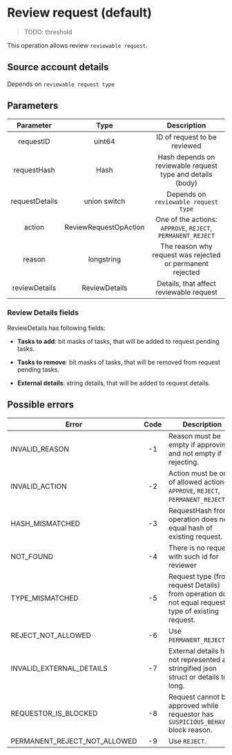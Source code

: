 # Review request (default)

> TODO: threshold

This operation allows review `reviewable request`. 

## Source account details

Depends on `reviewable request type`

## Parameters

| Parameter      |    Type               |       Description                                                                                          |
|:--------------:|:---------------------:|:----------------------------------------------------------------------------------------------------------:|
|  requestID     | uint64                | ID of request to be reviewed                                                                               |
|  requestHash   |   Hash                | Hash depends on reviewable request type and details (body)                                                 |
| requestDetails | union switch          | Depends on `reviewable request type` |
|   action       | ReviewRequestOpAction | One of the actions: `APPROVE`, `REJECT`, `PERMANENT_REJECT`                                                |
| reason         | longstring            | The reason why request was rejected or permanent rejected                                                  |
| reviewDetails  | ReviewDetails         | Details, that affect reviewable request                                                                    |

### Review Details fields

ReviewDetails has following fields:

* __Tasks to add__: bit masks of tasks, that will be added to request pending tasks.

* __Tasks to remove__: bit masks of tasks, that will be removed from request pending tasks.

* __External details__: string details, that will be added to request details.

## Possible errors

| Error                        | Code | Description                                                                                         |
|------------------------------|:----:|-----------------------------------------------------------------------------------------------------|
| INVALID_REASON               |  -1  | Reason must be empty if approving and not empty if rejecting.                                       |
| INVALID_ACTION               |  -2  | Action must be one of allowed actions: `APPROVE`, `REJECT`, `PERMANENT_REJECT`.                     |
| HASH_MISMATCHED    	       |  -3  | RequestHash from operation does not equal hash of existing request.				    |
| NOT_FOUND                    |  -4  | There is no request with such id for reviewer                                                       |
| TYPE_MISMATCHED              |  -5  | Request type (from request Details) from operation does not equal request type of existing request. |
| REJECT_NOT_ALLOWED           |  -6  | Use `PERMANENT_REJECT`.                                                                             |
| INVALID_EXTERNAL_DETAILS     |  -7  | External details has not represented as stringified json struct or details too long.                |
| REQUESTOR_IS_BLOCKED         |  -8  | Request cannot be approved while requestor has `SUSPICIOUS_BEHAVIOR` block reason.                  |
| PERMANENT_REJECT_NOT_ALLOWED |  -9  | Use `REJECT`.    									            |

